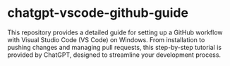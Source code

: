 # chatgpt-vscode-github-guide
This repository provides a detailed guide for setting up a GitHub workflow with Visual Studio Code (VS Code) on Windows. From installation to pushing changes and managing pull requests, this step-by-step tutorial is provided by ChatGPT, designed to streamline your development process.
